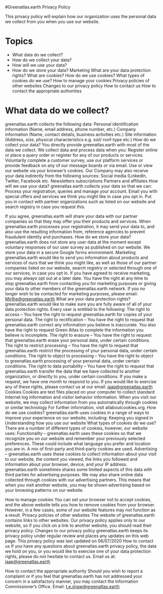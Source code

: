 #Greenatlas.earth Privacy Policy

This privacy policy will explain how our organization uses the personal data we collect from you when you use our website.

# Topics

* What data do we collect?
* How do we collect your data?
* How will we use your data?
* How do we store your data?
Marketing
What are your data protection rights?
What are cookies?
How do we use cookies?
What types of cookies do we use?
How to manage your cookies
Privacy policies of other websites
Changes to our privacy policy
How to contact us
How to contact the appropriate authorities

# What data do we collect?

greenatlas.earth collects the following data:
Personal identification information (Name, email address, phone number, etc.)
Company information (Name, contact details, business activities etc.)
Site information (Address, size, physical characteristics e.g. soil/ roof-type etc.)
How do we collect your data?
You directly provide greenatlas.earth with most of the data we collect. We collect data and process data when you:
Register online or place a query order or register for any of our products or services.
Voluntarily complete a customer survey, use our platform services or provide feedback on any of our message boards or via email.
Use or view our website via your browser’s cookies.
Our Company may also receive your data indirectly from the following sources:
Social media (LinkedIn, Twitter, Facebook etc.
Newsletters subscriptions
Partners and affiliates
How will we use your data?
greenatlas.earth collects your data so that we can:
Process your registration, queries and manage your account.
Email you with special offers and services we think you might like in case you opt in. 
Put you in contact with partner organizations such as listed on our website and search registry in case you request this.

If you agree, greenatlas.earth will share your data with our partner companies so that they may offer you their products and services.
When greenatlas.earth processes your registration, it may send your data to, and also use the resulting information from, reference agencies to prevent fraudulent identity and purchases.
How do we store your data?
greenatlas.earth does not store any user data at the moment except voluntary responses of our user survey as published on our website.
We store your data in a secure Google forms environment.
Marketing
greenatlas.earth would like to send you information about products and services of ours that we think you might like, as well as those of our partner companies listed on our website, search registry or selected through one of our services, in case you opt in.
If you have agreed to receive marketing, you may always opt out at a later date.
You have the right at any time to stop greenatlas.earth from contacting you for marketing purposes or giving your data to other members of the greenatlas.earth network.
If you no longer wish to be contacted for marketing purposes, please email: Mirthe@greenatlas.earth
What are your data protection rights?
greenatlas.earth would like to make sure you are fully aware of all of your data protection rights. Every user is entitled to the following:
The right to access – You have the right to request greenatlas.earth for copies of your personal data. 
The right to rectification – You have the right to request that greenatlas.earth correct any information you believe is inaccurate. You also have the right to request Green Atlas to complete the information you believe is incomplete.
The right to erasure – You have the right to request that greenatlas.earth erase your personal data, under certain conditions.
The right to restrict processing – You have the right to request that greenatlas.earth restrict the processing of your personal data, under certain conditions.
The right to object to processing – You have the right to object to greenatlas.earth processing of your personal data, under certain conditions.
The right to data portability – You have the right to request that greenatlas.earth transfer the data that we have collected to another organization, or directly to you, under certain conditions.
If you make a request, we have one month to respond to you. If you would like to exercise any of these rights, please contact us at our email: jaap@greenatlas.earth
Cookies
Cookies are text files placed on your computer to collect standard Internet log information and visitor behavior information. When you visit our website, we may collect information from you automatically through cookies or similar technology
For further information, visit allaboutcookies.org.
How do we use cookies?
greenatlas.earth uses cookies in a range of ways to improve your experience on our website, including:
Keeping you signed in
Understanding how you use our website
What types of cookies do we use?
There are a number of different types of cookies, however, our website uses:
Functionality – greenatlas.earth uses these cookies so that we recognize you on our website and remember your previously selected preferences. These could include what language you prefer and location you are in. A mix of first-party and third-party cookies are used.
Advertising – greenatlas.earth uses these cookies to collect information about your visit to our website, the content you viewed, the links you followed and information about your browser, device, and your IP address. greenatlas.earth sometimes shares some limited aspects of this data with third parties for advertising purposes. 
We may also share online data collected through cookies with our advertising partners. This means that when you visit another website, you may be shown advertising based on your browsing patterns on our website.
 
How to manage cookies
You can set your browser not to accept cookies, and the above website tells you how to remove cookies from your browser. However, in a few cases, some of our website features may not function as a result.
Privacy policies of other websites
The website of greenatlas.earth contains links to other websites. Our privacy policy applies only to our website, so if you click on a link to another website, you should read their privacy policy.
Changes to our privacy policy
greenatlas.earth keeps its privacy policy under regular review and places any updates on this web page. This privacy policy was last updated on 06/07/2020
How to contact us
If you have any questions about greenatlas.earth privacy policy, the data we hold on you, or you would like to exercise one of your data protection rights, please do not hesitate to contact us.
Email us at: jaap@greenatlas.earth
 
 
How to contact the appropriate authority
Should you wish to report a complaint or if you feel that greenatlas.earth has not addressed your concern in a satisfactory manner, you may contact the Information Commissioner’s Office.
Email: t.e.shaw@greenatlas.earth
